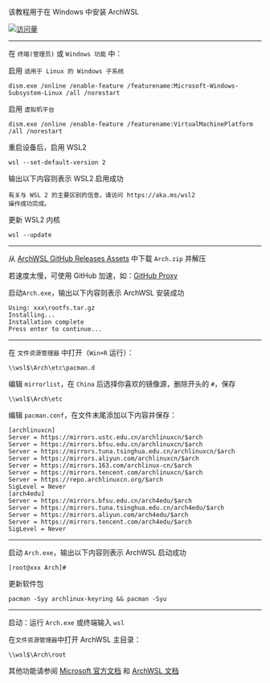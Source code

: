 该教程用于在 Windows 中安装 ArchWSL

[![访问量](https://profile-counter.glitch.me/TimeRainStarSky-ArchWSL/count.svg)](https://github.com/yuk7/ArchWSL)

---

在 `终端(管理员)` 或 `Windows 功能` 中：

启用 `适用于 Linux 的 Windows 子系统`

```
dism.exe /online /enable-feature /featurename:Microsoft-Windows-Subsystem-Linux /all /norestart
```

启用 `虚拟机平台`

```
dism.exe /online /enable-feature /featurename:VirtualMachinePlatform /all /norestart
```

重启设备后，启用 WSL2

```
wsl --set-default-version 2
```

输出以下内容则表示 WSL2 启用成功

```
有关与 WSL 2 的主要区别的信息，请访问 https://aka.ms/wsl2
操作成功完成。
```

更新 WSL2 内核

```
wsl --update
```

---

从 [ArchWSL GitHub Releases Assets](https://github.com/yuk7/ArchWSL/releases/latest) 中下载 `Arch.zip` 并解压

若速度太慢，可使用 GitHub 加速，如：[GitHub Proxy](https://ghproxy.com)

启动`Arch.exe`，输出以下内容则表示 ArchWSL 安装成功

```
Using: xxx\rootfs.tar.gz
Installing...
Installation complete
Press enter to continue...
```

---

在 `文件资源管理器` 中打开（`Win+R` 运行）：

```
\\wsl$\Arch\etc\pacman.d
```

编辑 `mirrorlist`，在 `China` 后选择你喜欢的镜像源，删除开头的 `#`，保存

```
\\wsl$\Arch\etc
```

编辑 `pacman.conf`，在文件末尾添加以下内容并保存：

```
[archlinuxcn]
Server = https://mirrors.ustc.edu.cn/archlinuxcn/$arch
Server = https://mirrors.bfsu.edu.cn/archlinuxcn/$arch
Server = https://mirrors.tuna.tsinghua.edu.cn/archlinuxcn/$arch
Server = https://mirrors.aliyun.com/archlinuxcn/$arch
Server = https://mirrors.163.com/archlinux-cn/$arch
Server = https://mirrors.tencent.com/archlinuxcn/$arch
Server = https://repo.archlinuxcn.org/$arch
SigLevel = Never
[arch4edu]
Server = https://mirrors.bfsu.edu.cn/arch4edu/$arch
Server = https://mirrors.tuna.tsinghua.edu.cn/arch4edu/$arch
Server = https://mirrors.aliyun.com/arch4edu/$arch
Server = https://mirrors.tencent.com/arch4edu/$arch
SigLevel = Never
```

---

启动 `Arch.exe`，输出以下内容则表示 ArchWSL 启动成功

```
[root@xxx Arch]#
```

更新软件包

```
pacman -Syy archlinux-keyring && pacman -Syu
```

---

启动：运行 `Arch.exe` 或终端输入 `wsl`

在`文件资源管理器`中打开 ArchWSL 主目录：

```
\\wsl$\Arch\root
```

其他功能请参阅 [Microsoft 官方文档](https://docs.microsoft.com/zh-cn/windows/wsl) 和 [ArchWSL 文档](https://github.com/yuk7/ArchWSL/blob/master/i18n/README_zh-cn.md)
